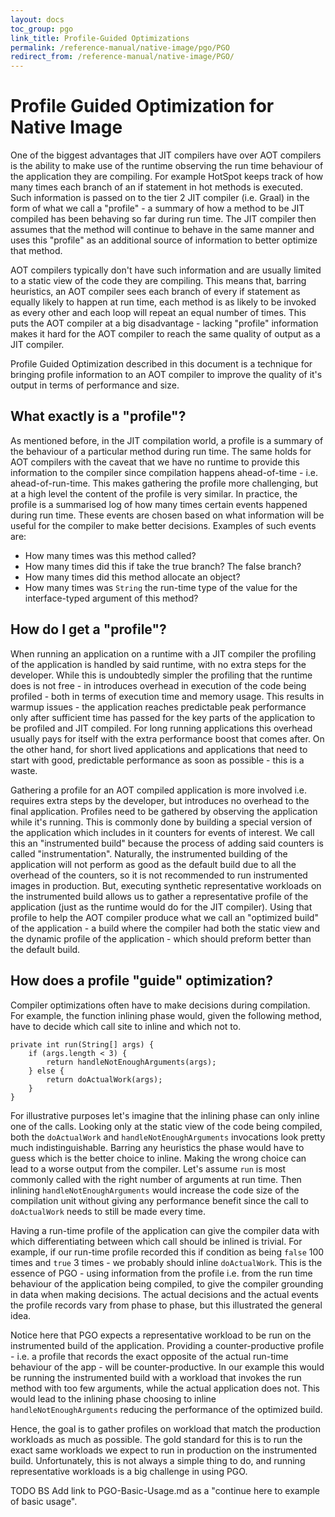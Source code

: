 ```yaml
---
layout: docs
toc_group: pgo
link_title: Profile-Guided Optimizations
permalink: /reference-manual/native-image/pgo/PGO
redirect_from: /reference-manual/native-image/PGO/
---
```


# Profile Guided Optimization for Native Image

One of the biggest advantages that JIT compilers have over AOT compilers is the ability to make use of the runtime observing the run time behaviour of the application they are compiling.
For example HotSpot keeps track of how many times each branch of an if statement in hot methods is executed.
Such information is passed on to the tier 2 JIT compiler (i.e. Graal) in the form of what we call a "profile" - a summary of how a method to be JIT compiled has been behaving so far during run time.
The JIT compiler then assumes that the method will continue to behave in the same manner and uses this "profile" as an additional source of information to better optimize that method.

AOT compilers typically don't have such information and are usually limited to a static view of the code they are compiling.
This means that, barring heuristics, an AOT compiler sees each branch of every if statement as equally likely to happen at run time, 
each method is as likely to be invoked as every other and each loop will repeat an equal number of times.
This puts the AOT compiler at a big disadvantage - lacking "profile" information makes it hard for the AOT compiler to reach the same quality of output as a JIT compiler.

Profile Guided Optimization described in this document is a technique for bringing profile information to an AOT compiler to improve the quality of it's output in terms of performance and size.

## What exactly is a "profile"?

As mentioned before, in the JIT compilation world, a profile is a summary of the behaviour of a particular method during run time.
The same holds for AOT compilers with the caveat that we have no runtime to provide this information to the compiler since compilation happens ahead-of-time - i.e. ahead-of-run-time.
This makes gathering the profile more challenging, but at a high level the content of the profile is very similar.
In practice, the profile is a summarised log of how many times certain events happened during run time.
These events are chosen based on what information will be useful for the compiler to make better decisions.
Examples of such events are:
- How many times was this method called?
- How many times did this if take the true branch? The false branch?
- How many times did this method allocate an object?
- How many times was `String` the run-time type of the value for the interface-typed argument of this method?

## How do I get a "profile"?

When running an application on a runtime with a JIT compiler the profiling of the application is handled by said runtime, with no extra steps for the developer.
While this is undoubtedly simpler the profiling that the runtime does is not free - in introduces overhead in execution of the code being profiled - 
both in terms of execution time and memory usage. 
This results in warmup issues - 
the application reaches predictable peak performance only after sufficient time has passed for the key parts of the application to be profiled and JIT compiled.
For long running applications this overhead usually pays for itself with the extra performance boost that comes after. 
On the other hand, for short lived applications and applications that need to start with good, predictable performance as soon as possible - this is a waste.

Gathering a profile for an AOT compiled application is more involved i.e. requires extra steps by the developer, but introduces no overhead to the final application.
Profiles need to be gathered by observing the application while it's running.
This is commonly done by building a special version of the application which includes in it counters for events of interest.
We call this an "instrumented build" because the process of adding said counters is called "instrumentation".
Naturally, the instrumented building of the application will not perform as good as the default build due to all the overhead of the counters, 
so it is not recommended to run instrumented images in production.
But, executing synthetic representative workloads on the instrumented build allows us to gather a representative profile of the application 
(just as the runtime would do for the JIT compiler).
Using that profile to help the AOT compiler produce what we call an "optimized build" of the application - 
a build where the compiler had both the static view and the dynamic profile of the application - which should preform better than the default build.

## How does a profile "guide" optimization?

Compiler optimizations often have to make decisions during compilation.
For example, the function inlining phase would, given the following method, have to decide which call site to inline and which not to.

```
private int run(String[] args) {
    if (args.length < 3) {
        return handleNotEnoughArguments(args);
    } else {
        return doActualWork(args);
    }
}
```

For illustrative purposes let's imagine that the inlining phase can only inline one of the calls.
Looking only at the static view of the code being compiled, both the `doActualWork` and `handleNotEnoughArguments` invocations look pretty much indistinguishable.
Barring any heuristics the phase would have to guess which is the better choice to inline.
Making the wrong choice can lead to a worse output from the compiler. 
Let's assume `run` is most commonly called with the right number of arguments at run time.
Then inlining `handleNotEnoughArguments` would increase the code size of the compilation unit without giving any performance benefit since the call to `doActualWork` needs to still be made every time.

Having a run-time profile of the application can give the compiler data with which differentiating between which call should be inlined is trivial.
For example, if our run-time profile recorded this if condition as being `false` 100 times and `true` 3 times - we probably should inline `doActualWork`.
This is the essence of PGO - using information from the profile i.e. from the run time behaviour of the application being compiled, 
to give the compiler grounding in data when making decisions.
The actual decisions and the actual events the profile records vary from phase to phase, but this illustrated the general idea.

Notice here that PGO expects a representative workload to be run on the instrumented build of the application.
Providing a counter-productive profile - i.e. a profile that records the exact opposite of the actual run-time behaviour of the app - will be counter-productive.
In our example this would be running the instrumented build with a workload that invokes the run method with too few arguments,
while the actual application does not.
This would lead to the inlining phase choosing to inline `handleNotEnoughArguments` reducing the performance of the optimized build.

Hence, the goal is to gather profiles on workload that match the production workloads as much as possible.
The gold standard for this is to run the exact same workloads we expect to run in production on the instrumented build.
Unfortunately, this is not always a simple thing to do, and running representative workloads is a big challenge in using PGO.

TODO BS Add link to PGO-Basic-Usage.md as a "continue here to example of basic usage".
